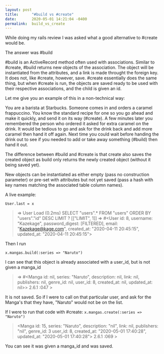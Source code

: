 ```yaml
---
layout: post
title:      "#build vs #create"
date:       2020-05-01 14:21:04 -0400
permalink:  build_vs_create
---
```



While doing my rails review I was asked what a good alternative to #create would be. 

The answer was #build

#build is an ActiveRecord method often used with associations. Similar to #create, #build returns new objects of the association. The object will be instantiated from the attributes, and a link is made throught the foreign key. It does not, like #create, however, save. #create essentially does the same thing, but when #create is run, the objects are saved ready to be used with their respective associations, and the child is given an id. 

Let me give you an example of this in a non-technical way:

You are a barista at Starbucks. Someone comes in and orders a caramel frappuccino. You know the standard recipe for one so you go ahead and make it quickly, and send it on its way (#create). A few minutes later  you remembered the person who ordered it asked for extra caramel on the drink. It would be tedious to go and ask for the drink back and add more caramel then hand it off again. Next time you could wait before handing the drink out to see if you needed to add or take away something (#build) then hand it out. 

The difference between #build and #create is that create also saves the created object as build only returns the newly created object (without it being saved yet).

New objects can be instantiated as either empty (pass no construction parameter) or pre-set with attributes but not yet saved (pass a hash with key names matching the associated table column names).

A live example:

`User.last = x`
>   => User Load (0.2ms)  SELECT "users".* FROM "users" ORDER BY "users"."id" DESC LIMIT ?  [["LIMIT", 1]]
>  => #<User id: 8, username: "Kazekage", password_digest: [FILTERED], email: "Kazekage@kage.com", created_at: "2020-04-11 20:45:15", updated_at: "2020-04-11 20:45:15"> 

Then I run

`x.mangas.build(:series => "Naruto")`

I can see that this object is already associated with a user_id, but is not given a manga_id

> => #<Manga id: nil, series: "Naruto", description: nil, link: nil, publishers: nil, genre_id: nil, user_id: 8, created_at: nil, 
> updated_at: nil>> 2.6.1 :047 > 
 
It is not saved. So if I were to call on that particular user, and ask for the Manga's that they have, "Naruto" would not be on the list.

If I were to run that code with #create: `x.mangas.create(:series => "Naruto")`

> <Manga id: 15, series: "Naruto", description: "nil", link: nil, publishers: "nil", genre_id: 3 user_id: 8, created_at: "2020-05-01 
> 17:40:28", updated_at: "2020-05-01 17:40:28"> 
> 2.6.1 :069 > 

You can see it was given a manga_id and was saved.


